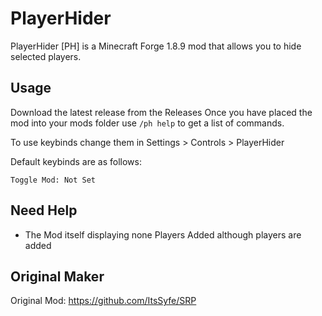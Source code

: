 # PlayerHider
PlayerHider [PH] is a Minecraft Forge 1.8.9 mod that allows you to hide selected players.

## Usage
Download the latest release from the Releases
Once you have placed the mod into your mods folder use ``/ph help`` to get a list of commands.

To use keybinds change them in Settings > Controls > PlayerHider

Default keybinds are as follows:

```
Toggle Mod: Not Set
```

## Need Help

- The Mod itself displaying none Players Added although players are added

## Original Maker

Original Mod:
https://github.com/ItsSyfe/SRP
